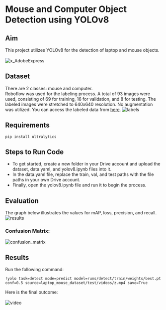 # Mouse and Computer Object Detection using YOLOv8
## Aim
This project utilizes YOLOv8 for the detection of laptop and mouse objects. <br> <br>
![x_AdobeExpress](https://user-images.githubusercontent.com/44557162/226154452-e0a1fc43-7eeb-43d9-a607-118cb5355cd7.gif)

## Dataset
There are 2 classes: mouse and computer. <br>
Roboflow was used for the labeling process. A total of 93 images were used, consisting of 69 for training, 16 for validation, and 8 for testing. The labeled images were stretched to 640x640 resolution. No augmentation was utilized. You can access the labeled data from [here](https://app.roboflow.com/estu-qjt4d/laptop-and-mouse/browse?queryText=&pageSize=50&startingIndex=0&browseQuery=true).
![labels](https://user-images.githubusercontent.com/44557162/226154945-9972dc25-1b51-4de6-a9ca-09e0a159532b.jpg)
## Requirements

```
pip install ultralytics
```
## Steps to Run Code
* To get started, create a new folder in your Drive account and upload the dataset, data.yaml, and yolov8.ipynb files into it. <br>
* In the data.yaml file, replace the train, val, and test paths with the file paths in your own Drive account. <br>
* Finally, open the yolov8.ipynb file and run it to begin the process.

## Evaluation
The graph below illustrates the values for mAP, loss, precision, and recall. <br>
![results](https://user-images.githubusercontent.com/44557162/226151766-c2425e28-041e-4e3b-87cf-f6a3d2b90a8d.png)
### Confusion Matrix:
![confusion_matrix](https://user-images.githubusercontent.com/44557162/226151770-5e2a5836-4975-406a-b797-5e6e678f953f.png)


## Results
Run the following command:
```
!yolo task=detect mode=predict model=runs/detect/train/weights/best.pt conf=0.5 source=laptop_mouse_dataset/test/videos/z.mp4 save=True
```
Here is the final outcome: <br><br>
![video](https://user-images.githubusercontent.com/44557162/226155597-1227f651-7598-439a-9499-48b69af5659b.gif)

